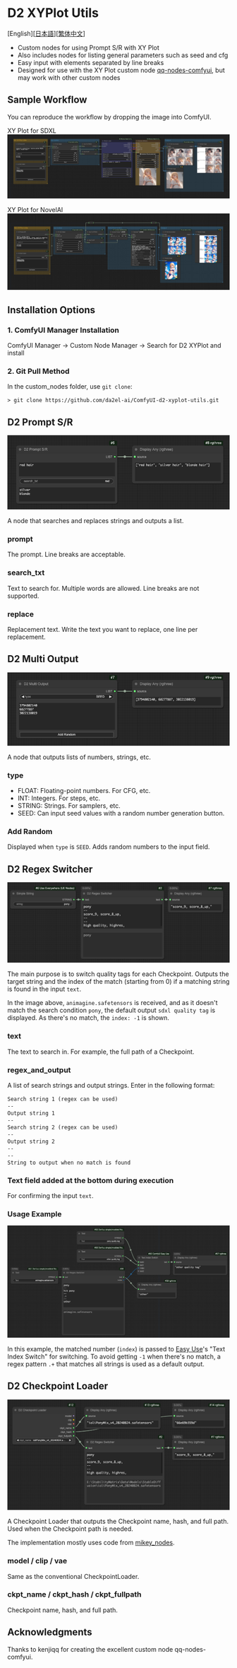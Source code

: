 # D2 XYPlot Utils

[English][<a href="README_ja.md">日本語</a>][<a href="README_zh.md">繁体中文</a>]

- Custom nodes for using Prompt S/R with XY Plot
- Also includes nodes for listing general parameters such as seed and cfg
- Easy input with elements separated by line breaks
- Designed for use with the XY Plot custom node [qq-nodes-comfyui](https://github.com/kenjiqq/qq-nodes-comfyui), but may work with other custom nodes

## Sample Workflow
You can reproduce the workflow by dropping the image into ComfyUI.

XY Plot for SDXL
<a href="./img/XYPlot_SDXL_20240920.png"><img src="./img/XYPlot_SDXL_20240920.png"></a>

XY Plot for NovelAI
<a href="./img/XYPlot_NAI_20240920.png"><img src="./img/XYPlot_NAI_20240920.png"></a>



## Installation Options

### 1. ComfyUI Manager Installation
ComfyUI Manager → Custom Node Manager → Search for D2 XYPlot and install

### 2. Git Pull Method
In the custom_nodes folder, use `git clone`:
```
> git clone https://github.com/da2el-ai/ComfyUI-d2-xyplot-utils.git
```


## D2 Prompt S/R

<img src="./img/prompt_sr.png">

A node that searches and replaces strings and outputs a list.

### prompt
The prompt. Line breaks are acceptable.

### search_txt
Text to search for. Multiple words are allowed.
Line breaks are not supported.

### replace
Replacement text.
Write the text you want to replace, one line per replacement.


## D2 Multi Output

<img src="./img/multi.png">

A node that outputs lists of numbers, strings, etc.

### type
- FLOAT: Floating-point numbers. For CFG, etc.
- INT: Integers. For steps, etc.
- STRING: Strings. For samplers, etc.
- SEED: Can input seed values with a random number generation button.

### Add Random
Displayed when `type` is `SEED`.
Adds random numbers to the input field.

## D2 Regex Switcher

<img src="./img/regex_switcher.png">

The main purpose is to switch quality tags for each Checkpoint.
Outputs the target string and the index of the match (starting from 0) if a matching string is found in the input `text`.

In the image above, `animagine.safetensors` is received, and as it doesn't match the search condition `pony`, the default output `sdxl quality tag` is displayed.
As there's no match, the `index: -1` is shown.


### text
The text to search in.
For example, the full path of a Checkpoint.

### regex_and_output
A list of search strings and output strings.
Enter in the following format:

```
Search string 1 (regex can be used)
--
Output string 1
--
Search string 2 (regex can be used)
--
Output string 2
--
--
String to output when no match is found
```

### Text field added at the bottom during execution
For confirming the input `text`.

### Usage Example

<img src="./img/regex_switcher_2.png">

In this example, the matched number (`index`) is passed to [Easy Use](https://github.com/yolain/ComfyUI-Easy-Use)'s "Text Index Switch" for switching.
To avoid getting `-1` when there's no match, a regex pattern `.+` that matches all strings is used as a default output.

## D2 Checkpoint Loader

<img src="./img/checkpoint_loader.png">

A Checkpoint Loader that outputs the Checkpoint name, hash, and full path.
Used when the Checkpoint path is needed.

The implementation mostly uses code from [mikey_nodes](https://github.com/bash-j/mikey_nodes).

### model / clip / vae
Same as the conventional CheckpointLoader.

### ckpt_name / ckpt_hash / ckpt_fullpath
Checkpoint name, hash, and full path.

## Acknowledgments
Thanks to kenjiqq for creating the excellent custom node qq-nodes-comfyui.
